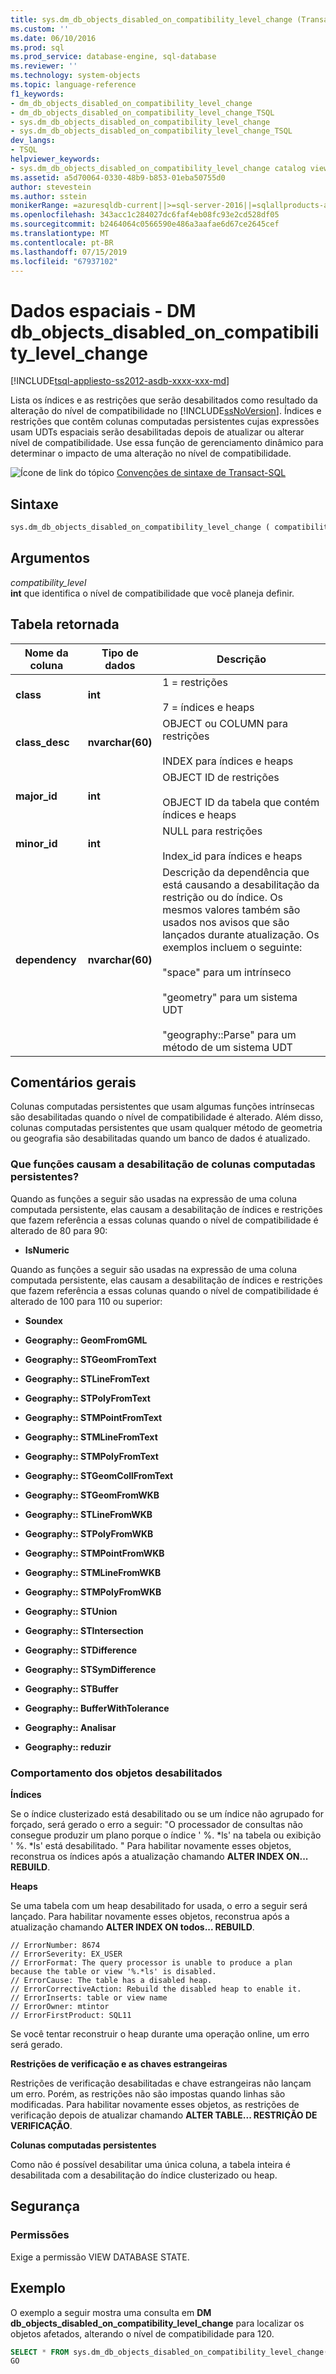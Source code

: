 ```yaml
---
title: sys.dm_db_objects_disabled_on_compatibility_level_change (Transact-SQL) | Microsoft Docs
ms.custom: ''
ms.date: 06/10/2016
ms.prod: sql
ms.prod_service: database-engine, sql-database
ms.reviewer: ''
ms.technology: system-objects
ms.topic: language-reference
f1_keywords:
- dm_db_objects_disabled_on_compatibility_level_change
- dm_db_objects_disabled_on_compatibility_level_change_TSQL
- sys.dm_db_objects_disabled_on_compatibility_level_change
- sys.dm_db_objects_disabled_on_compatibility_level_change_TSQL
dev_langs:
- TSQL
helpviewer_keywords:
- sys.dm_db_objects_disabled_on_compatibility_level_change catalog view
ms.assetid: a5d70064-0330-48b9-b853-01eba50755d0
author: stevestein
ms.author: sstein
monikerRange: =azuresqldb-current||>=sql-server-2016||=sqlallproducts-allversions||>=sql-server-linux-2017||=azuresqldb-mi-current
ms.openlocfilehash: 343acc1c284027dc6faf4eb08fc93e2cd528df05
ms.sourcegitcommit: b2464064c0566590e486a3aafae6d67ce2645cef
ms.translationtype: MT
ms.contentlocale: pt-BR
ms.lasthandoff: 07/15/2019
ms.locfileid: "67937102"
---
```

# <a name="spatial-data---sysdmdbobjectsdisabledoncompatibilitylevelchange"></a>Dados espaciais - DM db_objects_disabled_on_compatibility_level_change
[!INCLUDE[tsql-appliesto-ss2012-asdb-xxxx-xxx-md](../../includes/tsql-appliesto-ss2012-asdb-xxxx-xxx-md.md)]

  Lista os índices e as restrições que serão desabilitados como resultado da alteração do nível de compatibilidade no [!INCLUDE[ssNoVersion](../../includes/ssnoversion-md.md)]. Índices e restrições que contêm colunas computadas persistentes cujas expressões usam UDTs espaciais serão desabilitadas depois de atualizar ou alterar nível de compatibilidade. Use essa função de gerenciamento dinâmico para determinar o impacto de uma alteração no nível de compatibilidade.  
  
 ![Ícone de link do tópico](../../database-engine/configure-windows/media/topic-link.gif "Ícone de link do tópico") [Convenções de sintaxe de Transact-SQL](../../t-sql/language-elements/transact-sql-syntax-conventions-transact-sql.md)  
  
## <a name="syntax"></a>Sintaxe  
  
```sql  
sys.dm_db_objects_disabled_on_compatibility_level_change ( compatibility_level )   
```  
  
##  <a name="Arguments"></a> Argumentos  
 *compatibility_level*  
 **int** que identifica o nível de compatibilidade que você planeja definir.  
  
## <a name="table-returned"></a>Tabela retornada  
  
|Nome da coluna|Tipo de dados|Descrição|  
|-----------------|---------------|-----------------|  
|**class**|**int**|1 = restrições<br /><br /> 7 = índices e heaps|  
|**class_desc**|**nvarchar(60)**|OBJECT ou COLUMN para restrições<br /><br /> INDEX para índices e heaps|  
|**major_id**|**int**|OBJECT ID de restrições<br /><br /> OBJECT ID da tabela que contém índices e heaps|  
|**minor_id**|**int**|NULL para restrições<br /><br /> Index_id para índices e heaps|  
|**dependency**|**nvarchar(60)**|Descrição da dependência que está causando a desabilitação da restrição ou do índice. Os mesmos valores também são usados nos avisos que são lançados durante atualização. Os exemplos incluem o seguinte:<br /><br /> "space" para um intrínseco<br /><br /> "geometry" para um sistema UDT<br /><br /> "geography::Parse" para um método de um sistema UDT|  
  
## <a name="general-remarks"></a>Comentários gerais  
 Colunas computadas persistentes que usam algumas funções intrínsecas são desabilitadas quando o nível de compatibilidade é alterado. Além disso, colunas computadas persistentes que usam qualquer método de geometria ou geografia são desabilitadas quando um banco de dados é atualizado.  
  
### <a name="which-functions-cause-persisted-computed-columns-to-be-disabled"></a>Que funções causam a desabilitação de colunas computadas persistentes?  
 Quando as funções a seguir são usadas na expressão de uma coluna computada persistente, elas causam a desabilitação de índices e restrições que fazem referência a essas colunas quando o nível de compatibilidade é alterado de 80 para 90:  
  
-   **IsNumeric**  
  
 Quando as funções a seguir são usadas na expressão de uma coluna computada persistente, elas causam a desabilitação de índices e restrições que fazem referência a essas colunas quando o nível de compatibilidade é alterado de 100 para 110 ou superior:  
  
-   **Soundex**  
  
-   **Geography:: GeomFromGML**  
  
-   **Geography:: STGeomFromText**  
  
-   **Geography:: STLineFromText**  
  
-   **Geography:: STPolyFromText**  
  
-   **Geography:: STMPointFromText**  
  
-   **Geography:: STMLineFromText**  
  
-   **Geography:: STMPolyFromText**  
  
-   **Geography:: STGeomCollFromText**  
  
-   **Geography:: STGeomFromWKB**  
  
-   **Geography:: STLineFromWKB**  
  
-   **Geography:: STPolyFromWKB**  
  
-   **Geography:: STMPointFromWKB**  
  
-   **Geography:: STMLineFromWKB**  
  
-   **Geography:: STMPolyFromWKB**  
  
-   **Geography:: STUnion**  
  
-   **Geography:: STIntersection**  
  
-   **Geography:: STDifference**  
  
-   **Geography:: STSymDifference**  
  
-   **Geography:: STBuffer**  
  
-   **Geography:: BufferWithTolerance**  
  
-   **Geography:: Analisar**  
  
-   **Geography:: reduzir**  
  
### <a name="behavior-of-the-disabled-objects"></a>Comportamento dos objetos desabilitados  
 **Índices**  
  
 Se o índice clusterizado está desabilitado ou se um índice não agrupado for forçado, será gerado o erro a seguir: "O processador de consultas não consegue produzir um plano porque o índice ' %. \*ls' na tabela ou exibição ' %. \*ls' está desabilitado. " Para habilitar novamente esses objetos, reconstrua os índices após a atualização chamando **ALTER INDEX ON... REBUILD**.  
  
 **Heaps**  
  
 Se uma tabela com um heap desabilitado for usada, o erro a seguir será lançado. Para habilitar novamente esses objetos, reconstrua após a atualização chamando **ALTER INDEX ON todos... REBUILD**.  
  
```  
// ErrorNumber: 8674  
// ErrorSeverity: EX_USER  
// ErrorFormat: The query processor is unable to produce a plan because the table or view '%.*ls' is disabled.  
// ErrorCause: The table has a disabled heap.   
// ErrorCorrectiveAction: Rebuild the disabled heap to enable it.   
// ErrorInserts: table or view name   
// ErrorOwner: mtintor   
// ErrorFirstProduct: SQL11  
```  
  
 Se você tentar reconstruir o heap durante uma operação online, um erro será gerado.  
  
 **Restrições de verificação e as chaves estrangeiras**  
  
 Restrições de verificação desabilitadas e chave estrangeiras não lançam um erro. Porém, as restrições não são impostas quando linhas são modificadas. Para habilitar novamente esses objetos, as restrições de verificação depois de atualizar chamando **ALTER TABLE... RESTRIÇÃO DE VERIFICAÇÃO**.  
  
 **Colunas computadas persistentes**  
  
 Como não é possível desabilitar uma única coluna, a tabela inteira é desabilitada com a desabilitação do índice clusterizado ou heap.  
  
## <a name="security"></a>Segurança  
  
### <a name="permissions"></a>Permissões  
 Exige a permissão VIEW DATABASE STATE.  
  
## <a name="example"></a>Exemplo  
 O exemplo a seguir mostra uma consulta em **DM db_objects_disabled_on_compatibility_level_change** para localizar os objetos afetados, alterando o nível de compatibilidade para 120.  
  
```sql  
SELECT * FROM sys.dm_db_objects_disabled_on_compatibility_level_change(120);  
GO  
  
```  
  
  
